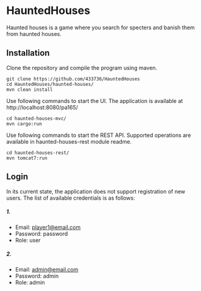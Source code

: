 # HauntedHouses
Haunted houses is a game where you search for specters and banish them from haunted houses.

## Installation
Clone the repository and compile the program using maven.
```
git clone https://github.com/433736/HauntedHouses
cd HauntedHouses/haunted-houses/   
mvn clean install
```

Use following commands to start the UI. The application is available at http://localhost:8080/pa165/
```
cd haunted-houses-mvc/ 
mvn cargo:run
```

Use following commands to start the REST API. Supported operations are available in haunted-houses-rest module readme.
```
cd haunted-houses-rest/ 
mvn tomcat7:run
```

## Login
  In its current state, the application does not support registration of new users. The list of available credentials is as follows:

##### 1.
  - Email: player1@email.com
  - Password: password
  - Role: user

##### 2.
  - Email: admin@email.com
  - Password: admin
  - Role: admin
